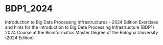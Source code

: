 # BDP1_2024
Introduction to Big Data Processing Infrastructures - 2024 Edition
Exercises and hints for the Introduction to Big Data Processing Infrastructure (BDP1) 2024 Course at the Bioinformatics Master Degree of the Bologna University (2024 Edition)

